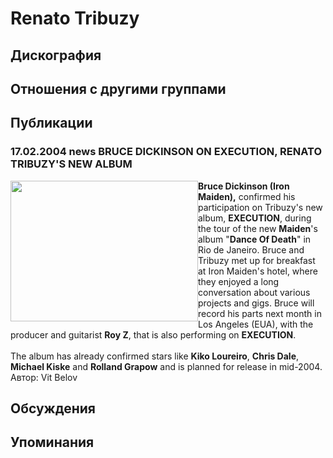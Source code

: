 # Renato Tribuzy



## Дискография


## Отношения с другими группами


## Публикации

### 17.02.2004 news BRUCE DICKINSON ON EXECUTION, RENATO TRIBUZY&#39;S NEW ALBUM

<B><IMG height=225 alt="" hspace=0 src="/images/news/2004.02/6051.jpg" width=300 align="left" border=0>Bruce Dickinson (Iron Maiden),</B> confirmed his participation on Tribuzy's new album, <B>EXECUTION</B>, during the tour of the new <B>Maiden</B>'s album "<B>Dance Of Death</B>" in Rio de Janeiro. Bruce and Tribuzy met up for breakfast at Iron Maiden's hotel, where they enjoyed a long conversation about various projects and gigs. Bruce will record his parts next month in Los Angeles (EUA), with the producer and guitarist <B>Roy Z</B>, that is also performing on <B>EXECUTION</B>. <BR><BR>The album has already confirmed stars like <B>Kiko Loureiro</B>, <B>Chris Dale</B>, <B>Michael Kiske</B> and <B>Rolland Grapow</B> and is planned for release in mid-2004.<BR>
Автор: Vit Belov


## Обсуждения


## Упоминания

